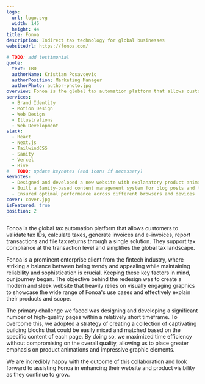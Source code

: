 ```yaml
---
logo:
  url: logo.svg
  width: 145
  height: 44
title: Fonoa
description: Indirect tax technology for global businesses
websiteUrl: https://fonoa.com/

# TODO: add testimonial
quote:
  text: TBD
  authorName: Kristian Posavcevic
  authorPosition: Marketing Manager
  authorPhoto: author-photo.jpg
overview: Fonoa is the global tax automation platform that allows customers to validate tax IDs, calculate taxes, generate invoices and e-invoices, report transactions and file tax returns through a single solution. They support tax compliance at the transaction level and simplifies the global tax landscape.
services:
  - Brand Identity
  - Motion Design
  - Web Design
  - Illustrations
  - Web Development
stack:
  - React
  - Next.js
  - TailwindCSS
  - Sanity
  - Vercel
  - Rive
#   TODO: update keynotes (and icons if necessary)
keynotes:
  - Designed and developed a new website with explanatory product animations and graphics
  - Built a Sanity-based content management system for blog posts and tax guides
  - Ensured optimal performance across different browsers and devices
cover: cover.jpg
isFeatured: true
position: 2
---
```


Fonoa is the global tax automation platform that allows customers to validate tax IDs, calculate taxes, generate invoices and e-invoices, report transactions and file tax returns through a single solution. They support tax compliance at the transaction level and simplifies the global tax landscape.

Fonoa is a prominent enterprise client from the fintech industry, where striking a balance between being trendy and appealing while maintaining reliability and sophistication is crucial. Keeping these key factors in mind, our journey began. The objective behind the redesign was to create a modern and sleek website that heavily relies on visually engaging graphics to showcase the wide range of Fonoa's use cases and effectively explain their products and scope.

The primary challenge we faced was designing and developing a significant number of high-quality pages within a relatively short timeframe. To overcome this, we adopted a strategy of creating a collection of captivating building blocks that could be easily mixed and matched based on the specific content of each page. By doing so, we maximized time efficiency without compromising on the overall quality, allowing us to place greater emphasis on product animations and impressive graphic elements.

We are incredibly happy with the outcome of this collaboration and look forward to assisting Fonoa in enhancing their website and product visibility as they continue to grow.
